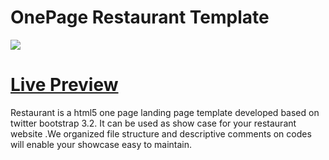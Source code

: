 OnePage Restaurant Template
========
<img src="https://cloud.githubusercontent.com/assets/10640964/8260476/cfaac5a0-16e5-11e5-8fc8-e9d3f46796e1.jpg" />

<a href="https://mehdiakram.github.io/restaurant-template/">Live Preview</a>
========
Restaurant is a html5 one page landing page template developed based on twitter bootstrap 3.2. It can be used as show case for your restaurant website .We organized file structure and descriptive comments on codes will enable your showcase easy to maintain.
